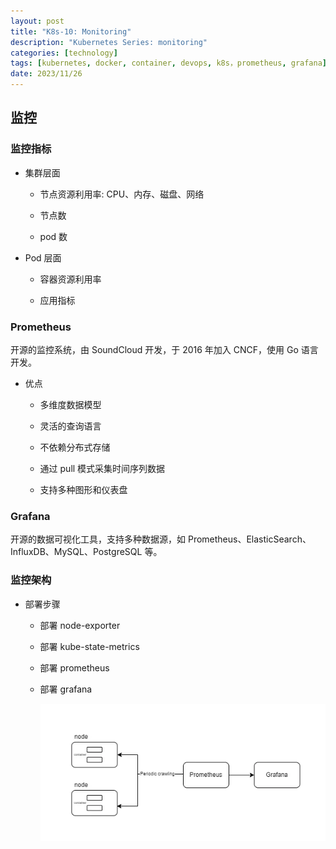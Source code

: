 ```yaml
---
layout: post
title: "K8s-10: Monitoring"
description: "Kubernetes Series: monitoring"
categories: [technology]
tags: [kubernetes, docker, container, devops, k8s，prometheus, grafana]
date: 2023/11/26
---
```


## 监控

### 监控指标

- 集群层面

  - 节点资源利用率: CPU、内存、磁盘、网络

  - 节点数

  - pod 数

- Pod 层面

  - 容器资源利用率

  - 应用指标

### Prometheus

开源的监控系统，由 SoundCloud 开发，于 2016 年加入 CNCF，使用 Go 语言开发。

- 优点

  - 多维度数据模型

  - 灵活的查询语言

  - 不依赖分布式存储

  - 通过 pull 模式采集时间序列数据

  - 支持多种图形和仪表盘

### Grafana

开源的数据可视化工具，支持多种数据源，如 Prometheus、ElasticSearch、InfluxDB、MySQL、PostgreSQL 等。

### 监控架构

- 部署步骤

  - 部署 node-exporter

  - 部署 kube-state-metrics

  - 部署 prometheus

  - 部署 grafana

    ![kubernetes监控架构图](https://raw.githubusercontent.com/ElmTran/ImgStg/main/img/monitoring-k8s.webp)
